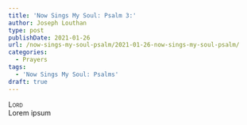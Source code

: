 ```yaml
---
title: 'Now Sings My Soul: Psalm 3:'
author: Joseph Louthan
type: post
publishDate: 2021-01-26
url: /now-sings-my-soul-psalm/2021-01-26-now-sings-my-soul-psalm/
categories:
  - Prayers
tags:
  - 'Now Sings My Soul: Psalms'
draft: true
---
```


</pre>
<div style="font-variant: small-caps;">Lord</div>
Lorem ipsum
</pre>
